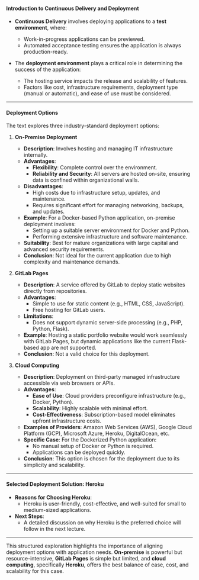 #### **Introduction to Continuous Delivery and Deployment**
- **Continuous Delivery** involves deploying applications to a **test environment**, where:
  - Work-in-progress applications can be previewed.
  - Automated acceptance testing ensures the application is always production-ready.

- The **deployment environment** plays a critical role in determining the success of the application:
  - The hosting service impacts the release and scalability of features.
  - Factors like cost, infrastructure requirements, deployment type (manual or automatic), and ease of use must be considered.

---

#### **Deployment Options**
The text explores three industry-standard deployment options:

1. **On-Premise Deployment**
   - **Description**: Involves hosting and managing IT infrastructure internally.
   - **Advantages**:
     - **Flexibility**: Complete control over the environment.
     - **Reliability and Security**: All servers are hosted on-site, ensuring data is confined within organizational walls.
   - **Disadvantages**:
     - High costs due to infrastructure setup, updates, and maintenance.
     - Requires significant effort for managing networking, backups, and updates.
   - **Example**: For a Docker-based Python application, on-premise deployment involves:
     - Setting up a suitable server environment for Docker and Python.
     - Performing extensive infrastructure and software maintenance.
   - **Suitability**: Best for mature organizations with large capital and advanced security requirements.
   - **Conclusion**: Not ideal for the current application due to high complexity and maintenance demands.

2. **GitLab Pages**
   - **Description**: A service offered by GitLab to deploy static websites directly from repositories.
   - **Advantages**:
     - Simple to use for static content (e.g., HTML, CSS, JavaScript).
     - Free hosting for GitLab users.
   - **Limitations**:
     - Does not support dynamic server-side processing (e.g., PHP, Python, Flask).
   - **Example**: Hosting a static portfolio website would work seamlessly with GitLab Pages, but dynamic applications like the current Flask-based app are not supported.
   - **Conclusion**: Not a valid choice for this deployment.

3. **Cloud Computing**
   - **Description**: Deployment on third-party managed infrastructure accessible via web browsers or APIs.
   - **Advantages**:
     - **Ease of Use**: Cloud providers preconfigure infrastructure (e.g., Docker, Python).
     - **Scalability**: Highly scalable with minimal effort.
     - **Cost-Effectiveness**: Subscription-based model eliminates upfront infrastructure costs.
   - **Examples of Providers**: Amazon Web Services (AWS), Google Cloud Platform (GCP), Microsoft Azure, Heroku, DigitalOcean, etc.
   - **Specific Case**: For the Dockerized Python application:
     - No manual setup of Docker or Python is required.
     - Applications can be deployed quickly.
   - **Conclusion**: This option is chosen for the deployment due to its simplicity and scalability.

---

#### **Selected Deployment Solution: Heroku**
- **Reasons for Choosing Heroku**:
  - Heroku is user-friendly, cost-effective, and well-suited for small to medium-sized applications.
- **Next Steps**:
  - A detailed discussion on why Heroku is the preferred choice will follow in the next lecture.

---

This structured exploration highlights the importance of aligning deployment options with application needs. **On-premise** is powerful but resource-intensive, **GitLab Pages** is simple but limited, and **cloud computing**, specifically **Heroku**, offers the best balance of ease, cost, and scalability for this case.